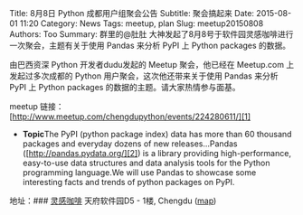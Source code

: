 Title: 8月8日 Python 成都用户组聚会公告
Subtitle: 聚会搞起来
Date: 2015-08-01 11:20
Category: News
Tags: meetup, plan
Slug: meetup20150808
Authors: Too
Summary: 群里的@肚肚 大神发起了8月8号于软件园灵感咖啡进行一次聚会，主题有关于使用 Pandas 来分析 PyPI 上 Python packages 的数据。

由巴西资深 Python 开发者dudu发起的 Meetup 聚会，他已经在 Meetup.com 上发起过多次成都的 Python 用户聚会，这次他还带来关于使用 Pandas 来分析 PyPI 上 Python packages 的数据的主题。请大家热情参与面基。

meetup 链接：[http://www.meetup.com/chengdupython/events/224280611/][1]

- **Topic**The PyPI (python package index) data has more than 60 thousand packages and everyday dozens of new releases...Pandas ([http://pandas.pydata.org/][2]) is a library providing high-performance, easy-to-use data structures and data analysis tools for the Python programming language.We will use Pandas to showcase some interesting facts and trends of python packages on PyPI.  

  
地址：### [灵感咖啡][3] 天府软件园D5 - 1楼, Chengdu ([map][4])

[1]:	http://www.meetup.com/chengdupython/events/224280611/
[2]:	http://pandas.pydata.org/
[3]:	http://maps.google.com/maps?f=q&hl=en&q=%E5%A4%A9%E5%BA%9C%E8%BD%AF%E4%BB%B6%E5%9B%ADD5+-+1%E6%A5%BC%2C+Chengdu%2C+cn
[4]:	http://maps.google.com/maps?f=q&hl=en&q=%E5%A4%A9%E5%BA%9C%E8%BD%AF%E4%BB%B6%E5%9B%ADD5+-+1%E6%A5%BC%2C+Chengdu%2C+cn